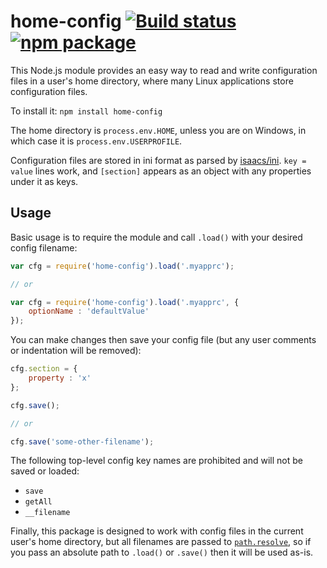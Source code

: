 # home-config [![Build status](http://img.shields.io/travis/nylen/home-config.svg?style=flat)](https://travis-ci.org/nylen/home-config) [![npm package](http://img.shields.io/npm/v/home-config.svg?style=flat)](https://www.npmjs.org/package/home-config)

This Node.js module provides an easy way to read and write configuration files in
a user's home directory, where many Linux applications store configuration
files.

To install it: `npm install home-config`

The home directory is `process.env.HOME`, unless you are on Windows, in which
case it is `process.env.USERPROFILE`.

Configuration files are stored in ini format as parsed by
[isaacs/ini](https://github.com/isaacs/ini).  `key = value` lines work, and
`[section]` appears as an object with any properties under it as keys.

## Usage

Basic usage is to require the module and call `.load()` with your desired
config filename:

```js
var cfg = require('home-config').load('.myapprc');

// or

var cfg = require('home-config').load('.myapprc', {
    optionName : 'defaultValue'
});
```

You can make changes then save your config file (but any user comments or
indentation will be removed):

```js
cfg.section = {
    property : 'x'
};

cfg.save();

// or

cfg.save('some-other-filename');
```

The following top-level config key names are prohibited and will not be saved
or loaded:
- `save`
- `getAll`
- `__filename`

Finally, this package is designed to work with config files in the current
user's home directory, but all filenames are passed to
[`path.resolve`](http://nodejs.org/api/path.html#path_path_resolve_from_to), so
if you pass an absolute path to `.load()` or `.save()` then it will be used
as-is.
